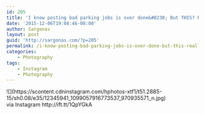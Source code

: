 ```yaml
---
id: 205
title: 'I know posting bad parking jobs is over done&#8230; But THIS? Really? HE WAS IN A COMPACT SPOT TOO! #sargonas_com'
date: '2015-12-06T19:08:46-08:00'
author: Sargonas
layout: post
guid: 'http://sargonas.com/?p=205'
permalink: /i-know-posting-bad-parking-jobs-is-over-done-but-this-really-he-was-in-a-compact-spot-too-sargonas_com/
categories:
    - Photography
tags:
    - Instagram
    - Photography
---
```


<div>![](https://scontent.cdninstagram.com/hphotos-xtf1/t51.2885-15/sh0.08/e35/12345941_1099057916773537_970935571_n.jpg)<div>via Instagram http://ift.tt/1QpYGkA</div></div>